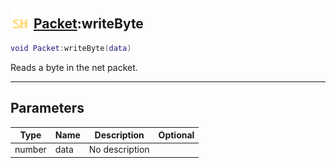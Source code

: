 ## <img src="../../.gitbook/assets/shared.png" width="32" height="32" /> [Packet](../packet/README.md):writeByte

```lua
void Packet:writeByte(data)
```

Reads a byte in the net packet.<br>

-----------------
## Parameters

| Type   | Name | Description | Optional |
| ------ | ---- | ----------- | -------: |
| number | data | No description |  |
